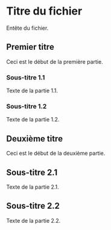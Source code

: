 # Titre du fichier

Entête du fichier.

## Premier titre

Ceci est le début de la première partie. 

### Sous-titre 1.1

Texte de la partie 1.1.

### Sous-titre 1.2

Texte de la partie 1.2.

## Deuxième titre

Ceci est le début de la deuxième partie. 

## Sous-titre 2.1

Texte de la partie 2.1.

## Sous-titre 2.2

Texte de la partie 2.2.